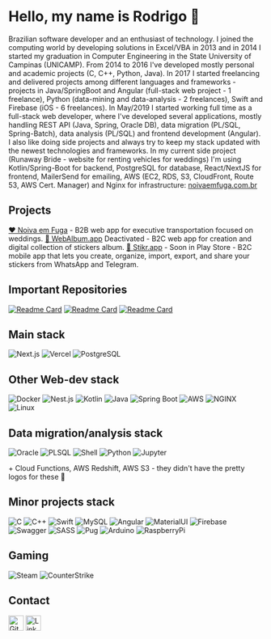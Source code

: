 # Hello, my name is Rodrigo 👋

Brazilian software developer and an enthusiast of technology. I joined the computing world by developing solutions in Excel/VBA in 2013 and in 2014 I started my graduation in Computer Engineering in the State University of Campinas (UNICAMP). From 2014 to 2016 I've developed mostly personal and academic projects (C, C++, Python, Java). In 2017 I started freelancing and delivered projects among different languages and frameworks - projects in Java/SpringBoot and Angular (full-stack web project - 1 freelance), Python (data-mining and data-analysis - 2 freelances), Swift and Firebase (iOS - 6 freelances). In May/2019 I started working full time as a full-stack web developer, where I've developed several applications, mostly handling REST API (Java, Spring, Oracle DB), data migration (PL/SQL, Spring-Batch), data analysis (PL/SQL) and frontend development (Angular). I also like doing side projects and always try to keep my stack updated with the newest technologies and frameworks. In my current side project (Runaway Bride - website for renting vehicles for weddings) I'm using Kotlin/Spring-Boot for backend, PostgreSQL for database, React/NextJS for frontend, MailerSend for emailing, AWS (EC2, RDS, S3, CloudFront, Route 53, AWS Cert. Manager) and Nginx for infrastructure: [noivaemfuga.com.br](https://noivaemfuga.com.br/)

<!---
[![Rodrigo's GitHub stats](https://github-readme-stats.vercel.app/api?username=rHilkner&count_private=true&show_icons=true&theme=gruvbox)](https://github.com/rHilkner)
-->

## Projects
[❤️ Noiva em Fuga](https://noivaemfuga.com.br/) - B2B web app for executive transportation focused on weddings.
[🎁 WebAlbum.app](https://webalbum.app) Deactivated - B2C web app for creation and digital collection of stickers album.
[🎁 Stikr.app](https://stikr.app/) - Soon in Play Store - B2C mobile app that lets you create, organize, import, export, and share your stickers from WhatsApp and Telegram.

## Important Repositories
[![Readme Card](https://github-readme-stats.vercel.app/api/pin/?username=rHilkner&repo=kotlin-boilerplate)](https://github.com/rHilkner/kotlin-boilerplate)
[![Readme Card](https://github-readme-stats.vercel.app/api/pin/?username=rHilkner&repo=chia)](https://github.com/rHilkner/chia)
[![Readme Card](https://github-readme-stats.vercel.app/api/pin/?username=rHilkner&repo=runescript-dreambot)](https://github.com/rHilkner/runescript-dreambot)

## Main stack
![Next.js](https://img.shields.io/badge/Next.js-black?logo=next.js&logoColor=white)
![Vercel](https://img.shields.io/badge/Vercel-%23000000.svg?logo=vercel&logoColor=white)
![PostgreSQL](https://img.shields.io/badge/Postgres-%23316192.svg?logo=postgresql&logoColor=white)

## Other Web-dev stack
![Docker](https://img.shields.io/badge/Docker-2496ED?logo=docker&logoColor=fff)
![Nest.js](https://img.shields.io/badge/Nest.js-%23E0234E.svg?logo=nestjs&logoColor=white)
![Kotlin](https://img.shields.io/badge/Kotlin-%237F52FF.svg?logo=kotlin&logoColor=white)
![Java](https://img.shields.io/badge/Java-%23ED8B00.svg?logo=openjdk&logoColor=white)
![Spring Boot](https://img.shields.io/badge/Spring%20Boot-6DB33F?logo=springboot&logoColor=fff)
![AWS](https://img.shields.io/badge/AWS-%23FF9900.svg?logo=amazon-web-services&logoColor=white)
![NGINX](https://img.shields.io/badge/NGINX-green?style=for-the-badge&logo=nginx&logoColor=white)
![Linux](https://img.shields.io/badge/Linux-FCC624?logo=linux&logoColor=black)

## Data migration/analysis stack
![Oracle](https://custom-icon-badges.demolab.com/badge/Oracle-F80000?logo=oracle&logoColor=fff)
![PLSQL](https://img.shields.io/badge/PLSQL-F80000?style=for-the-badge&logo=oracle&logoColor=black)
![Shell](https://img.shields.io/badge/Bash-4EAA25?logo=gnubash&logoColor=fff)
![Python](https://img.shields.io/badge/Python-3776AB?logo=python&logoColor=fff)
![Jupyter](https://img.shields.io/badge/Jupyter-%23F37626.svg?logo=Jupyter&logoColor=white)

\+ Cloud Functions, AWS Redshift, AWS S3 - they didn't have the pretty logos for these 🥲

## Minor projects stack
![C](https://img.shields.io/badge/C-00599C?logo=c&logoColor=white)
![C++](https://img.shields.io/badge/C++-%2300599C.svg?logo=c%2B%2B&logoColor=white)
![Swift](https://img.shields.io/badge/Swift-F54A2A?logo=swift&logoColor=white)
![MySQL](https://img.shields.io/badge/MySQL-4479A1?logo=mysql&logoColor=fff)
![Angular](https://img.shields.io/badge/Angular-%23DD0031.svg?logo=angular&logoColor=white)
![MaterialUI](https://img.shields.io/badge/Material%20UI-007FFF?logo=mui&logoColor=fff)
![Firebase](https://img.shields.io/badge/Firebase-039BE5?logo=Firebase&logoColor=white)
![Swagger](https://img.shields.io/badge/Swagger-85EA2D?logo=Swagger&logoColor=white)
![SASS](https://img.shields.io/badge/Sass-C69?logo=sass&logoColor=fff)
![Pug](https://img.shields.io/badge/Pug-E3C29B?logo=pug&logoColor=black)
![Arduino](https://img.shields.io/badge/Arduino-00979D?logo=Arduino&logoColor=white)
![RaspberryPi](https://img.shields.io/badge/Raspberry%20Pi-A22846?logo=Raspberry%20Pi&logoColor=white)

## Gaming
![Steam](https://img.shields.io/badge/Steam-%23000000.svg?logo=steam&logoColor=white)
![CounterStrike](https://img.shields.io/badge/Counter_Strike-000000?logo=counter-strike&logoColor=white)

## Contact
[<img src="https://img.shields.io/badge/GitHub-%23121011.svg?logo=github&logoColor=white" alt="GitHub" height="30">](https://github.com/rHilkner)
[<img src="https://custom-icon-badges.demolab.com/badge/LinkedIn-0A66C2?logo=linkedin-white&logoColor=fff" alt="LinkedIn" height="30">](https://www.linkedin.com/in/rodrigo-hilkner/)
